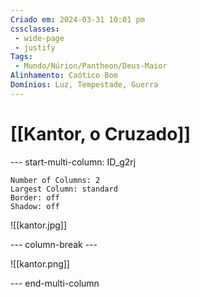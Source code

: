 ```yaml
---
Criado em: 2024-03-31 10:01 pm
cssclasses:
 - wide-page
 - justify
Tags:
 - Mundo/Núrion/Pantheon/Deus-Maior
Alinhamento: Caótico Bom
Domínios: Luz, Tempestade, Guerra
---
```


# [[Kantor, o Cruzado]]


--- start-multi-column: ID_g2rj
```column-settings
Number of Columns: 2
Largest Column: standard
Border: off
Shadow: off
```

![[kantor.jpg]]

--- column-break ---

![[kantor.png]]

--- end-multi-column

